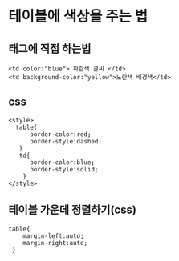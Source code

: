 # 테이블에 색상을 주는 법
## 태그에 직접 하는법
    <td color:"blue"> 파란색 글씨 </td>
    <td background-color:"yellow">노란색 배경색</td>

## css
    <style>
      table{
          border-color:red;
          border-style:dashed;
       }
       td{
          border-color:blue;
          border-style:solid;
        }
    </style>


## 테이블 가운데 정렬하기(css)

    table{ 
        margin-left:auto;
        margin-right:auto;
     }
     
 

